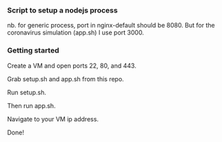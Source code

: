 ### Script to setup a nodejs process

nb. for generic process, port in nginx-default should be 8080.
But for the coronavirus simulation (app.sh) I use port 3000.

### Getting started

Create a VM and open ports 22, 80, and 443.

Grab setup.sh and app.sh from this repo.

Run setup.sh.

Then run app.sh.

Navigate to your VM ip address.

Done!
